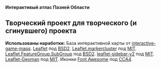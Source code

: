 **Интерактивый атлас Пазней Области**
## Творческий проект для творческого (и сгинувшего) проекта

**Использованы наработки:**
База интерактивной карты от [interactive-game-maps](https://github.com/interactive-game-maps/grand_theft_auto_san_andreas).
[Leaflet](https://github.com/Leaflet/Leaflet) под [BSD2](https://github.com/Leaflet/Leaflet/blob/ee71642691c2c71605bacff69456760cfbc80a2a/LICENSE).
[Leaflet.markercluster](https://github.com/Leaflet/Leaflet.markercluster) под [MIT](https://github.com/Leaflet/Leaflet.markercluster/blob/31360f226e1a40c03c71d68b016891beb5e63370/MIT-LICENCE.txt).
[Leaflet.FeatureGroup.SubGroup](https://github.com/ghybs/Leaflet.FeatureGroup.SubGroup) под [BSD2](https://github.com/ghybs/Leaflet.FeatureGroup.SubGroup/blob/c7ec78b0cf13be39b00d46beb50c954b8b4c78bb/LICENSE).
[leaflet-sidebar-v2](https://github.com/noerw/leaflet-sidebar-v2) под [MIT](https://github.com/noerw/leaflet-sidebar-v2/blob/4ceb0006647c33afff9982502fb5e572eb514158/LICENSE).
[Leaflet-Geoman](https://github.com/geoman-io/leaflet-geoman) под [MIT](https://github.com/geoman-io/leaflet-geoman/blob/1fdc918fa39ffa84327fdf639fa75865168f716d/LICENSE).
Иконки [Font Awesome](https://fontawesome.com) под [CCA4](https://fontawesome.com/license).
